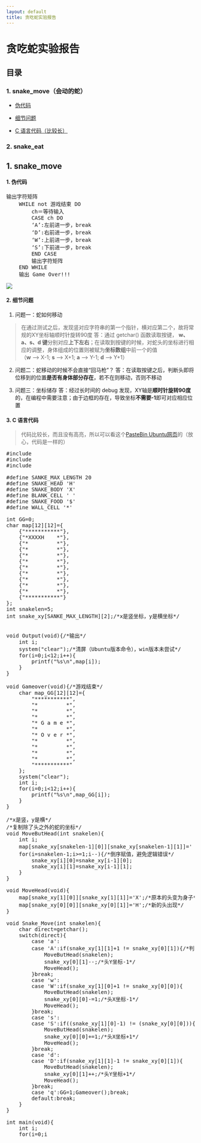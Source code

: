 ```yaml
---
layout: default
title: 贪吃蛇实验报告
---
```

# 贪吃蛇实验报告

## 目录

### 1. snake_move（会动的蛇）

* <a href="#SM_1">伪代码</a>

* <a href="#SM_2">细节问题</a>

* <a href="#SM_3">C 语言代码（比较长）</a>

### 2. snake_eat

## 1. snake_move

#### 1. 伪代码<a name="SM_1"></a>
<pre>
输出字符矩阵
	WHILE not 游戏结束 DO
		ch＝等待输入
		CASE ch DO
		‘A’:左前进一步，break 
		‘D’:右前进一步，break    
		‘W’:上前进一步，break    
		‘S’:下前进一步，break    
		END CASE
		输出字符矩阵
	END WHILE
	输出 Game Over!!! 
</pre>

![](https://sysu-swi.github.io/images/snake-head.png)

#### 2. 细节问题<a name="SM_2"></a>

1. 问题一：蛇如何移动 
> 在通过测试之后，发现竖对应字符串的第一个指针，横对应第二个，故将常规的XY坐标轴顺时针旋转90度
答：通过 getchar() 函数读取按键， **w、a、s、d 键**分别对应**上下左右**；在读取到按键的时候，对蛇头的坐标进行相应的调整，身体组成的位置则被赋为**坐标数组**中前一个的值  
>（**w** --> X-1; **s** --> X+1; **a** --> Y-1; **d** --> Y+1）

2. 问题二：蛇移动的时候不会直接“回马枪”？
答：在读取按键之后，判断头即将位移到的位置**是否有身体部分存在**，若不在则移动，否则不移动

3. 问题三：坐标储存
答：经过长时间的 debug 发现，XY轴是**顺时针旋转90度**的，在编程中需要注意；由于边框的存在，导致坐标**不需要-1**即可对应相应位置

#### 3. C 语言代码<a name="SM_3"></a>

>代码比较长，而且没有高亮，所以可以看这个<a href="https://paste.ubuntu.com/p/DNGMfZtxp9/" target="_blank">PasteBin Ubuntu网页</a>的（放心，代码是一样的）

<pre>
#include<stdio.h>
#include<stdlib.h>
#include<time.h>

#define SANKE_MAX_LENGTH 20
#define SNAKE_HEAD 'H'
#define SNAKE_BODY 'X'
#define BLANK_CELL ' '
#define SNAKE_FOOD '$'
#define WALL_CELL '*'

int GG=0;
char map[12][12]={
    {"***********"},
    {"*XXXXH    *"},
    {"*         *"},
    {"*         *"},
    {"*         *"},
    {"*         *"},
    {"*         *"},
    {"*         *"},
    {"*         *"},
    {"*         *"},
    {"*         *"},
    {"***********"}
};
int snakelen=5;
int snake_xy[SANKE_MAX_LENGTH][2];/*x是竖坐标，y是横坐标*/


void Output(void){/*输出*/
    int i;
    system("clear");/*清屏（Ubuntu版本命令），win版本未尝试*/
    for(i=0;i<12;i++){
        printf("%s\n",map[i]);
    }
}

void Gameover(void){/*游戏结束*/
    char map_GG[12][12]={
        "***********",
        "*         *",
        "*         *",
        "*         *",
        "* G a m e *",
        "*         *",
        "* O v e r *",
        "*         *",
        "*         *",
        "*         *",
        "*         *",
        "***********"
    };
    system("clear");
    int i;
    for(i=0;i<12;i++){
        printf("%s\n",map_GG[i]);
    }
}

/*x是竖，y是横*/
/*复制除了头之外的蛇的坐标*/
void MoveButHead(int snakelen){
    int i;
    map[snake_xy[snakelen-1][0]][snake_xy[snakelen-1][1]]=' ';/*将蛇尾消失*/
    for(i=snakelen-1;i>=1;i--){/*倒序赋值，避免逻辑错误*/
        snake_xy[i][0]=snake_xy[i-1][0];
        snake_xy[i][1]=snake_xy[i-1][1];
    }
}

void MoveHead(void){
    map[snake_xy[1][0]][snake_xy[1][1]]='X';/*原本的头变为身子*/
    map[snake_xy[0][0]][snake_xy[0][1]]='H';/*新的头出现*/
}

void Snake_Move(int snakelen){
    char direct=getchar();
    switch(direct){
        case 'a':
        case 'A':if(snake_xy[1][1]+1 != snake_xy[0][1]){/*判断条件：脖子不在头的要转向的方向*/
            MoveButHead(snakelen);
            snake_xy[0][1]--;/*头Y坐标-1*/
            MoveHead();
        }break;
        case 'w':
        case 'W':if(snake_xy[1][0]+1 != snake_xy[0][0]){
            MoveButHead(snakelen);
            snake_xy[0][0]-=1;/*头X坐标-1*/
            MoveHead();
        }break;
        case 's':
        case 'S':if((snake_xy[1][0]-1) != (snake_xy[0][0])){
            MoveButHead(snakelen);
            snake_xy[0][0]+=1;/*头X坐标+1*/
            MoveHead();
        }break;
        case 'd':
        case 'D':if(snake_xy[1][1]-1 != snake_xy[0][1]){
            MoveButHead(snakelen);
            snake_xy[0][1]++;/*头Y坐标+1*/
            MoveHead();
        }break;
        case 'q':GG=1;Gameover();break;
        default:break;
    }
}

int main(void){
    int i;
    for(i=0;i<snakelen;i++){/*初始化坐标数组*/
        snake_xy[i][0]=1;
        snake_xy[i][1]=snakelen-i;
    }
    while(GG != 1){
        Output();
        Snake_Move(snakelen);
    }
}
</pre>